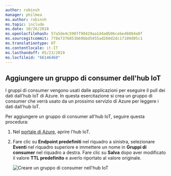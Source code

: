 ```yaml
---
author: robinsh
manager: philmea
ms.author: robinsh
ms.topic: include
ms.date: 10/26/2018
ms.openlocfilehash: 57a5de4c590ff98429aa1d4a0b96cebed6084a0f
ms.sourcegitcommit: 778e7376853b69bbd5455ad260d2dc17109d05c1
ms.translationtype: HT
ms.contentlocale: it-IT
ms.lasthandoff: 05/23/2019
ms.locfileid: "66146460"
---
```

## <a name="add-a-consumer-group-to-your-iot-hub"></a>Aggiungere un gruppo di consumer dell'hub IoT

I gruppi di consumer vengono usati dalle applicazioni per eseguire il pull dei dati dall'hub IoT di Azure. In questa esercitazione si crea un gruppo di consumer che verrà usato da un prossimo servizio di Azure per leggere i dati dall'hub IoT.

Per aggiungere un gruppo di consumer all'hub IoT, seguire questa procedura:

1. Nel [portale di Azure](https://portal.azure.com/), aprire l'hub IoT.

2. Fare clic su **Endpoint predefiniti** nel riquadro a sinistra, selezionare **Eventi** nel riquadro superiore e immettere un nome in **Gruppi di consumer** nel riquadro a destra. Fare clic su **Salva** dopo aver modificato il valore **TTL predefinito** e averlo riportato al valore originale.

   ![Creare un gruppo di consumer nell'hub IoT](./media/iot-hub-get-started-create-consumer-group/iot-hub-create-consumer-group-azure.png)
